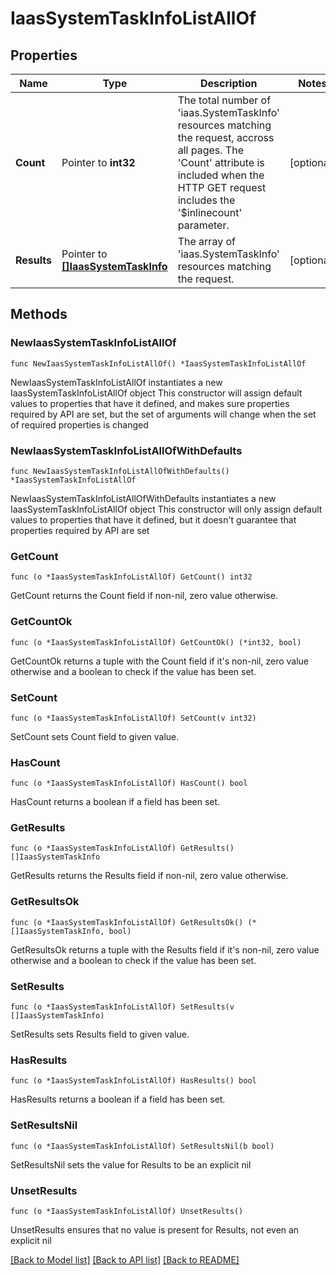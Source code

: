 # IaasSystemTaskInfoListAllOf

## Properties

Name | Type | Description | Notes
------------ | ------------- | ------------- | -------------
**Count** | Pointer to **int32** | The total number of &#39;iaas.SystemTaskInfo&#39; resources matching the request, accross all pages. The &#39;Count&#39; attribute is included when the HTTP GET request includes the &#39;$inlinecount&#39; parameter. | [optional] 
**Results** | Pointer to [**[]IaasSystemTaskInfo**](IaasSystemTaskInfo.md) | The array of &#39;iaas.SystemTaskInfo&#39; resources matching the request. | [optional] 

## Methods

### NewIaasSystemTaskInfoListAllOf

`func NewIaasSystemTaskInfoListAllOf() *IaasSystemTaskInfoListAllOf`

NewIaasSystemTaskInfoListAllOf instantiates a new IaasSystemTaskInfoListAllOf object
This constructor will assign default values to properties that have it defined,
and makes sure properties required by API are set, but the set of arguments
will change when the set of required properties is changed

### NewIaasSystemTaskInfoListAllOfWithDefaults

`func NewIaasSystemTaskInfoListAllOfWithDefaults() *IaasSystemTaskInfoListAllOf`

NewIaasSystemTaskInfoListAllOfWithDefaults instantiates a new IaasSystemTaskInfoListAllOf object
This constructor will only assign default values to properties that have it defined,
but it doesn't guarantee that properties required by API are set

### GetCount

`func (o *IaasSystemTaskInfoListAllOf) GetCount() int32`

GetCount returns the Count field if non-nil, zero value otherwise.

### GetCountOk

`func (o *IaasSystemTaskInfoListAllOf) GetCountOk() (*int32, bool)`

GetCountOk returns a tuple with the Count field if it's non-nil, zero value otherwise
and a boolean to check if the value has been set.

### SetCount

`func (o *IaasSystemTaskInfoListAllOf) SetCount(v int32)`

SetCount sets Count field to given value.

### HasCount

`func (o *IaasSystemTaskInfoListAllOf) HasCount() bool`

HasCount returns a boolean if a field has been set.

### GetResults

`func (o *IaasSystemTaskInfoListAllOf) GetResults() []IaasSystemTaskInfo`

GetResults returns the Results field if non-nil, zero value otherwise.

### GetResultsOk

`func (o *IaasSystemTaskInfoListAllOf) GetResultsOk() (*[]IaasSystemTaskInfo, bool)`

GetResultsOk returns a tuple with the Results field if it's non-nil, zero value otherwise
and a boolean to check if the value has been set.

### SetResults

`func (o *IaasSystemTaskInfoListAllOf) SetResults(v []IaasSystemTaskInfo)`

SetResults sets Results field to given value.

### HasResults

`func (o *IaasSystemTaskInfoListAllOf) HasResults() bool`

HasResults returns a boolean if a field has been set.

### SetResultsNil

`func (o *IaasSystemTaskInfoListAllOf) SetResultsNil(b bool)`

 SetResultsNil sets the value for Results to be an explicit nil

### UnsetResults
`func (o *IaasSystemTaskInfoListAllOf) UnsetResults()`

UnsetResults ensures that no value is present for Results, not even an explicit nil

[[Back to Model list]](../README.md#documentation-for-models) [[Back to API list]](../README.md#documentation-for-api-endpoints) [[Back to README]](../README.md)


